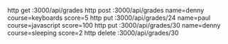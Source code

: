 http get :3000/api/grades
http post :3000/api/grades name=denny course=keyboards score=5
http put :3000/api/grades/24 name=paul course=javascript score=100
http put :3000/api/grades/30 name=denny course=sleeping score=2
http delete :3000/api/grades/30
